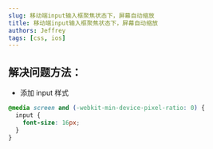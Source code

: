 ```yaml
---
slug: 移动端input输入框聚焦状态下，屏幕自动缩放
title: 移动端input输入框聚焦状态下，屏幕自动缩放
authors: Jeffrey
tags: [css, ios]
---
```


## 解决问题方法：

- 添加 input 样式

```css
@media screen and (-webkit-min-device-pixel-ratio: 0) {
  input {
    font-size: 16px;
  }
}
```
